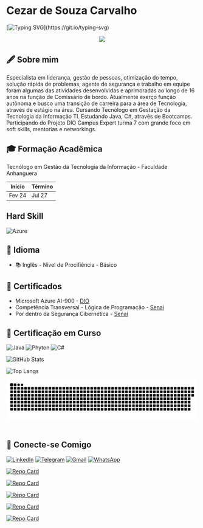 # Cezar de Souza Carvalho 
[![Typing SVG](https://readme-typing-svg.herokuapp.com/?color=0E8AE6&size=35&center=true&vCenter=true&width=1000&lines=Bem+vindo(a)+ao+meu+Portifólio!)](https://git.io/typing-svg)
<div align="center">
<img src="https://github.com/cezarscarvalho/DIO-Projeto-Microsoft-IA-Generativa/assets/158849910/9560665e-253f-4484-974d-d8bbaf206a2f" width="250px" />
</div>


## 🖋️ Sobre mim
Especialista em liderança, gestão de pessoas, otimização do tempo, solução rápida de problemas, agente de segurança e trabalho em equipe foram algumas das atividades desenvolvidas e aprimoradas ao longo de 16 anos na função de Comissário de bordo.
Atualmente exerço função autônoma e busco uma transição de carreira para a área de Tecnologia, através de estágio na área.
Cursando Tecnólogo em Gestação da Tecnologia da Informação TI. 
Estudando Java, C#, através de Bootcamps.
Participando do Projeto DIO Campus Expert turma 7 com grande foco em soft skills, mentorias e networkings.

## 🎓 Formação Acadêmica
Tecnólogo em Gestão da Tecnologia da Informação - Faculdade Anhanguera

| Início | Término |
|--------|---------|
Fev 24   | Jul 27  |

## Hard Skill
![Azure](https://img.shields.io/badge/Azure-blue?style=for-the-badge&logo=microsoft%20azure&logoColor=blue&labelColor=FFFFFF&link=https%3A%2F%2Fimages.app.goo.gl%2FK7PN1jYJd57x4q7A8)

## 💬 Idioma
- 📚 Inglês - Nível de Procifiência - Básico

## 📖 Certificados
- Microsoft Azure AI-900 - [DIO](https://www.dio.me/certificate/MQP67HFU/share)
- Competência Transversal - Lógica de Programação - [Senai](https://www.sp.senai.br/consulta-certificado?qrcode=00025603/7633328)
- Por dentro da Segurança Cibernética - [Senai](https://www.sp.senai.br/consulta-certificado?qrcode=00025619/7633328)
  
## 📒 Certificação em Curso
![Java](https://img.shields.io/badge/java-%23ED8B00.svg?style=for-the-badge&logo=openjdk&logoColor=white)
![Phyton](https://img.shields.io/badge/Python-FFD43B?style=for-the-badge&logo=python&logoColor=blue)
![C#](https://img.shields.io/badge/C%23-239120?style=for-the-badge&logo=csharp&logoColor=white)

![GitHub Stats](https://github-readme-stats.vercel.app/api?username=cezarscarvalho&theme=transparent&bg_color=000&border_color=30A3DC&show_icons=true&icon_color=30A3DC&title_color=E94D5F&text_color=FFF)


![Top Langs](https://github-readme-stats-git-masterrstaa-rickstaa.vercel.app/api/top-langs/?username=cezarscarvalho&bg_color=000&border_color=30A3DC&title_color=E94D5F&text_color=FFF)

<picture>
  <source media="(prefers-color-scheme: dark)" srcset="https://raw.githubusercontent.com/cezarscarvalho/cezarscarvalho/output/github-contribution-grid-snake-dark.svg">
  <source media="(prefers-color-scheme: light)" srcset="https://raw.githubusercontent.com/cezarscarvalho/cezarscarvalho/output/github-contribution-grid-snake.svg">
  <img alt="github contribution grid snake animation" src="https://raw.githubusercontent.com/cezarscarvalho/cezarscarvalho/output/github-contribution-grid-snake.svg">
</picture>
<br><br>



## 📱 Conecte-se Comigo
[![LinkedIn](https://img.shields.io/badge/LinkedIn-0077B5?style=for-the-badge&logo=linkedin&logoColor=white)](https://www.linkedin.com/in/cezar-de-souza-carvalho-ti)
[![Telegram](https://img.shields.io/badge/Telegram-2CA5E0?style=for-the-badge&logo=telegram&logoColor=white)](http://t.me/cezardesouzacarvalhoti)
[![Gmail](https://img.shields.io/badge/Gmail-333333?style=for-the-badge&logo=gmail&logoColor=red)](mailto:cezar.souza03@gmail.com)
[![WhatsApp](https://img.shields.io/badge/WhatsApp-25D366?style=for-the-badge&logo=whatsapp&logoColor=white)](https://wa.me/5511988541006)


[![Repo Card](https://github-readme-stats.vercel.app/api/pin/?username=cezarscarvalho&repo=DIO-Projeto-Microsoft-IA-Generativa&bg_color=000&border_color=30A3DC&show_icons=true&icon_color=30A3DC&title_color=E94D5F&text_color=FFF)](https://github.com/cezarscarvalho/DIO-Projeto-Microsoft-IA-Generativa)

[![Repo Card](https://github-readme-stats.vercel.app/api/pin/?username=cezarscarvalho&repo=DIO-Projeto-Microsoft-Cognitive&bg_color=000&border_color=30A3DC&show_icons=true&icon_color=30A3DC&title_color=E94D5F&text_color=FFF)](https://github.com/cezarscarvalho/DIO-Projeto-Microsoft-Cognitive)

[![Repo Card](https://github-readme-stats.vercel.app/api/pin/?username=cezarscarvalho&repo=DIO-Projeto-Microsoft-Speech&bg_color=000&border_color=30A3DC&show_icons=true&icon_color=30A3DC&title_color=E94D5F&text_color=FFF)](https://github.com/cezarscarvalho/DIO-Projeto-Microsoft-Speech)

[![Repo Card](https://github-readme-stats.vercel.app/api/pin/?username=cezarscarvalho&repo=DIO-Projeto-Azure-Microsoft-Vision&bg_color=000&border_color=30A3DC&show_icons=true&icon_color=30A3DC&title_color=E94D5F&text_color=FFF)](https://github.com/cezarscarvalho/DIO-Projeto-Azure-Microsoft-Vision)

[![Repo Card](https://github-readme-stats.vercel.app/api/pin/?username=cezarscarvalho&repo=DIO-Projeto-Azure-Microsoft-Machine-Learning&bg_color=000&border_color=30A3DC&show_icons=true&icon_color=30A3DC&title_color=E94D5F&text_color=FFF)](https://github.com/cezarscarvalho/DIO-Projeto-Azure-Microsoft-Machine-Learning)
